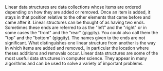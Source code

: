 Linear data structures are data collections whose items are ordered depending on how they are added or removed. Once an item is added, it stays in that position relative to the other elements that came before and came after it. Linear structures can be thought of as having two ends. Sometimes these ends are referred to as the "left" and the "right" or in some cases the "front" and the "rear" (giggity). You could also call them the "top" and the "bottom" (giggity). The names given to the ends are not significant. What distinguishes one linear structure from another is the way in which items are added and removed., in particular the location where theses additions and removals occur. Linear data structures are some of the most useful data structures in computer science. They appear in many algorithms and can be used to solve a variety of important problems.
